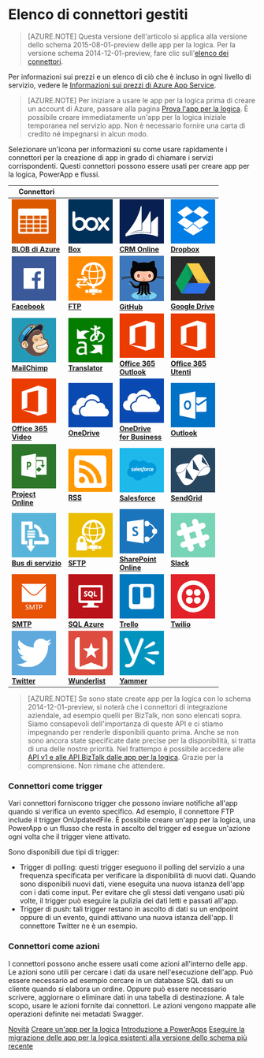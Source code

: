 <properties
	pageTitle="Elenco di connettori gestiti da Microsoft da usare nelle app per la logica di Microsoft Azure | Servizio app di Microsoft Azure"
	description="Ottenere un elenco completo dei connettori gestiti da Microsoft che è possibile usare per creare app per la logica nel servizio app di Azure"
	services="app-service\logic"
	documentationCenter=""
	authors="MSFTMAN"
	manager="erikre"
	editor=""
    tags="connectors"/>

<tags
	ms.service="app-service-logic"
	ms.workload="integration"
	ms.tgt_pltfrm="na"
	ms.devlang="na"
	ms.topic="get-started-article"
	ms.date="05/31/2016"
	ms.author="deonhe"/>

# Elenco di connettori gestiti

>[AZURE.NOTE] Questa versione dell'articolo si applica alla versione dello schema 2015-08-01-preview delle app per la logica. Per la versione schema 2014-12-01-preview, fare clic sull'[elenco dei connettori](../app-service-logic/app-service-logic-connectors-list.md).

Per informazioni sui prezzi e un elenco di ciò che è incluso in ogni livello di servizio, vedere le [Informazioni sui prezzi di Azure App Service](https://azure.microsoft.com/pricing/details/app-service/).

> [AZURE.NOTE] Per iniziare a usare le app per la logica prima di creare un account di Azure, passare alla pagina [Prova l'app per la logica](https://tryappservice.azure.com/?appservice=logic). È possibile creare immediatamente un'app per la logica iniziale temporanea nel servizio app. Non è necessario fornire una carta di credito né impegnarsi in alcun modo.

Selezionare un'icona per informazioni su come usare rapidamente i connettori per la creazione di app in grado di chiamare i servizi corrispondenti. Questi connettori possono essere usati per creare app per la logica, PowerApp e flussi.

|Connettori||||
|-----------|-----------|-----------|-----------|
|[![Icona API][blobicon]<br/>**BLOB di Azure**][azureblobdoc]|[![Icona API][boxicon]<br/>**Box**][boxDoc]|[![Icona API][crmonlineicon]<br/>**CRM Online**][crmonlinedoc]|[![Icona API][dropboxicon]<br/>**Dropbox**][dropboxdoc]|
|[![Icona API][facebookicon]<br/>**Facebook**][facebookdoc]|[![Icona API][ftpicon]<br/>**FTP**][ftpdoc]|[![Icona API][githubicon]<br/>**GitHub**][githubdoc]|[![Icona API][googledriveicon]<br/>**Google Drive**][googledrivedoc]|
|[![Icona API][mailchimpicon]<br/>**MailChimp**][mailchimpdoc]|[![Icona API][microsofttranslatoricon]<br/>**Translator**][microsofttranslatordoc]|[![Icona API][office365icon]<br/>**Office 365**<br/>**Outlook**][office365outlookdoc]|[![Icona API][office365icon]<br/>**Office 365**<br/>**Utenti**][office365usersdoc]|
|[![Icona API][office365icon]<br/>**Office 365**<br/>**Video**][office365videodoc]|[![Icona API][onedriveicon]<br/>**OneDrive**][onedrivedoc]|[![Icona API][onedriveicon]<br/>**OneDrive<br/>for Business**][onedriveforbusinessdoc]|[![Icona API][outlookicon]<br/>**Outlook**][outlookdoc]|
|[![Icona API][projectonlineicon]<br/>**Project<br/>Online**][projectonlinedoc]|[![Icona API][rssicon]<br/>**RSS**][rssdoc]|[![Icona API][salesforceicon]<br/>**Salesforce**][salesforcedoc]|[![Icona API][sendgridicon]<br/>**SendGrid**][sendgriddoc]|
|[![Icona API][servicebusicon]<br/>**Bus di servizio**][servicebusdoc]|[![Icona API][sftpicon]<br/>**SFTP**][sftpdoc]|[![Icona API][sharepointicon]<br/>**SharePoint**<br/>**Online**][sharepointdoc]|[![Icona API][slackicon]<br/>**Slack**<br/>][slackdoc]|
|[![Icona API][smtpicon]<br/>**SMTP**][smtpdoc]|[![Icona API][sqlicon]<br/>**SQL Azure**][sqldoc]|[![Icona API][trelloicon]<br/>**Trello**][trellodoc]|[![Icona API][twilioicon]<br/>**Twilio**][twiliodoc]|
|[![Icona API][twittericon]<br/>**Twitter**][twitterdoc]|[![Icona API][wunderlisticon]<br/>**Wunderlist**][wunderlistdoc]|[![Icona API][yammericon]<br/>**Yammer**][yammerdoc] | |

> [AZURE.NOTE] Se sono state create app per la logica con lo schema 2014-12-01-preview, si noterà che i connettori di integrazione aziendale, ad esempio quelli per BizTalk, non sono elencati sopra. Siamo consapevoli dell'importanza di queste API e ci stiamo impegnando per renderle disponibili quanto prima. Anche se non sono ancora state specificate date precise per la disponibilità, si tratta di una delle nostre priorità. Nel frattempo è possibile accedere alle [API v1 e alle API BizTalk dalle app per la logica](https://blogs.msdn.microsoft.com/logicapps/2016/02/25/accessing-v1-apis-and-biztalk-apis-from-logic-apps/). Grazie per la comprensione. Non rimane che attendere.


### Connettori come trigger
Vari connettori forniscono trigger che possono inviare notifiche all'app quando si verifica un evento specifico. Ad esempio, il connettore FTP include il trigger OnUpdatedFile. È possibile creare un'app per la logica, una PowerApp o un flusso che resta in ascolto del trigger ed esegue un'azione ogni volta che il trigger viene attivato.

Sono disponibili due tipi di trigger:

* Trigger di polling: questi trigger eseguono il polling del servizio a una frequenza specificata per verificare la disponibilità di nuovi dati. Quando sono disponibili nuovi dati, viene eseguita una nuova istanza dell'app con i dati come input. Per evitare che gli stessi dati vengano usati più volte, il trigger può eseguire la pulizia dei dati letti e passati all'app.
* Trigger di push: tali trigger restano in ascolto di dati su un endpoint oppure di un evento, quindi attivano una nuova istanza dell'app. Il connettore Twitter ne è un esempio.


### Connettori come azioni
I connettori possono anche essere usati come azioni all'interno delle app. Le azioni sono utili per cercare i dati da usare nell'esecuzione dell'app. Può essere necessario ad esempio cercare in un database SQL dati su un cliente quando si elabora un ordine. Oppure può essere necessario scrivere, aggiornare o eliminare dati in una tabella di destinazione. A tale scopo, usare le azioni fornite dai connettori. Le azioni vengono mappate alle operazioni definite nei metadati Swagger.


[Novità](../app-service-logic/app-service-logic-schema-2015-08-01.md) 
[Creare un'app per la logica](../app-service-logic/app-service-logic-create-a-logic-app.md) 
[Introduzione a PowerApps](../power-apps/powerapps-get-started-azure-portal.md) 
[Eseguire la migrazione delle app per la logica esistenti alla versione dello schema più recente](connectors-schema-migration.md)

<!--Connectors Documentation-->
[azureblobdoc]: ./connectors-create-api-azureblobstorage.md "Connettersi al BLOB di Azure per gestire file nel contenitore BLOB."
[bingsearchDoc]: ./connectors-create-api-bingsearch.md "Ricerca Bing per web, immagini, notizie e video."
[boxDoc]: ./connectors-create-api-box.md "Si connette a Box e può caricare, ottenere, eliminare ed elencare file ed eseguire altre attività sui file."
[crmonlinedoc]: ./connectors-create-api-crmonline.md "Connettersi a Dynamics CRM Online ed eseguire operazioni con i dati di CRM Online."
[dropboxdoc]: ./connectors-create-api-dropbox.md "Si connette a Dropbox e può ottenere, eliminare, elencare file ed eseguire altre attività sui file."
[exceldoc]: ./connectors-create-api-excel.md "Connettersi a Excel."
[facebookdoc]: ./connectors-create-api-facebook.md "Connettersi a Facebook per pubblicare un post in una sequenza temporale, recuperare il feed di una pagina e così via."
[ftpdoc]: ./connectors-create-api-ftp.md "Si connette a un server FTP/FTPS ed esegue diverse attività FTP, incluso caricare, ottenere, eliminare file e molto altro."
[googledrivedoc]: ./connectors-create-api-googledrive.md "Connettersi a GoogleDrive e interagire con i dati."
[microsofttranslatordoc]: ./connectors-create-api-microsofttranslator.md
[office365outlookdoc]: ./connectors-create-api-office365-outlook.md "Il connettore Office 365 può inviare e ricevere messaggi di posta elettronica, gestire il calendario e gestire i contatti usando l'account Office 365."
[officeunifieddoc]: ./connectors-create-api-bingsearch.md
[office365usersdoc]: ./connectors-create-api-office365-users.md
[office365videodoc]: ./connectors-create-api-office365-video.md
[onedrivedoc]: ./connectors-create-api-onedrive.md "Si connette al Microsoft OneDrive personale e può caricare, eliminare, elencare file e molto altro."
[onedriveforbusinessdoc]: ./connectors-create-api-onedriveforbusiness.md "Si connette alla versione di Microsoft OneDrive per le aziende e carica, elimina, elenca i file e altro ancora."
[outlookdoc]: ./connectors-create-api-outlook.md "Connettersi alla cassetta postale di Outlook e accedere alla posta elettronica e altro ancora."
[projectonlinedoc]: ./connectors-create-api-projectonline.md "Si connette a Microsoft Project Online."
[rssdoc]: ./connectors-create-api-rss.md "Il connettore RSS consente agli utenti di pubblicare e recuperare elementi di feed. Consente anche agli utenti di attivare operazioni quando viene pubblicato un nuovo elemento nel feed."
[salesforcedoc]: ./connectors-create-api-salesforce.md "Si connette all'account Salesforce personale e gestisce account, clienti potenziali, opportunità e molto altro."
[sendgriddoc]: ./connectors-create-api-sendgrid.md "Si connette a Microsoft Project Online."
[servicebusdoc]: ./connectors-create-api-servicebus.md "È possibile inviare messaggi da code e messaggi del bus di servizio e ricevere messaggi da code e sottoscrizioni del bus di servizio."
[sharepointdoc]: ./connectors-create-api-sharepointonline.md "Si connette a SharePoint Online per gestire documenti ed elementi elenco."
[slackdoc]: ./connectors-create-api-slack.md "Si connette a Slack e invia messaggi ai canali Slack."
[sftpdoc]: ./connectors-create-api-sftp.md "Si connette a SFTP e può caricare, ottenere, eliminare file e molto altro."
[githubdoc]: ./connectors-create-api-github.md "Si connette a GitHub e può tenere traccia dei problemi."
[mailchimpdoc]: ./connectors-create-api-mailchimp.md "Inviare messaggi di posta elettronica migliori."
[smtpdoc]: ./connectors-create-api-smtp.md "Si connette a un server SMTP e può inviare messaggi di posta elettronica con allegati."
[sqldoc]: ./connectors-create-api-sqlazure.md "Connettersi al database di SQL Azure. È possibile creare, aggiornare, ottenere ed eliminare le voci in una tabella di database SQL."
[trellodoc]: ./connectors-create-api-trello.md "Trello consente di organizzare visivamente qualsiasi cosa con chiunque in modo flessibile e gratuito."
[twiliodoc]: ./connectors-create-api-twilio.md "Si connette a Twilio e può inviare e ottenere messaggi, ottenere numeri disponibili, gestendo i numeri di telefono in ingresso e molto altro."
[twitterdoc]: ./connectors-create-api-twitter.md "Si connette a Twitter e può ottenere le sequenze temporali, pubblicare tweet e molto altro."
[wunderlistdoc]: ./connectors-create-api-wunderlist.md "Consente di sincronizza la propria vita."
[yammerdoc]: ./connectors-create-api-yammer.md "Si connette a Yammer per pubblicare messaggi e ottenerne nuovi."

<!--Icon references-->
[blobicon]: ./media/apis-list/blobicon.png
[bingsearchicon]: ./media/apis-list/bingsearchicon.png
[boxicon]: ./media/apis-list/boxicon.png
[ftpicon]: ./media/apis-list/ftpicon.png
[githubicon]: ./media/apis-list/githubicon.png
[crmonlineicon]: ./media/apis-list/dynamicscrmicon.png
[dropboxicon]: ./media/apis-list/dropboxicon.png
[excelicon]: ./media/apis-list/excelicon.png
[facebookicon]: ./media/apis-list/facebookicon.png
[googledriveicon]: ./media/apis-list/googledriveicon.png
[mailchimpicon]: ./media/apis-list/mailchimpicon.png
[microsofttranslatoricon]: ./media/apis-list/translatoricon.png
[office365icon]: ./media/apis-list/office365icon.png
[onedriveicon]: ./media/apis-list/onedriveicon.png
[onedriveforbusinessicon]: ./media/apis-list/onedriveforbusinessicon.png
[outlookicon]: ./media/apis-list/outlookicon.png
[projectonlineicon]: ./media/apis-list/projectonlineicon.png
[rssicon]: ./media/apis-list/rssicon.png
[salesforceicon]: ./media/apis-list/salesforceicon.png
[sendgridicon]: ./media/apis-list/sendgridicon.png
[servicebusicon]: ./media/apis-list/servicebusicon.png
[sftpicon]: ./media/apis-list/sftpicon.png
[sharepointicon]: ./media/apis-list/sharepointicon.png
[slackicon]: ./media/apis-list/slackicon.png
[smtpicon]: ./media/apis-list/smtpicon.png
[sqlicon]: ./media/apis-list/sqlicon.png
[trelloicon]: ./media/apis-list/trelloicon.png
[twilioicon]: ./media/apis-list/twilioicon.png
[twittericon]: ./media/apis-list/twittericon.png
[wunderlisticon]: ./media/apis-list/wunderlisticon.png
[yammericon]: ./media/apis-list/yammericon.png

<!---HONumber=AcomDC_0601_2016-->